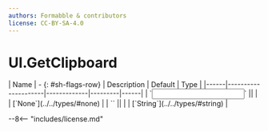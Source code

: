 ```yaml
---
authors: Formabble & contributors
license: CC-BY-SA-4.0
---
```



# UI.GetClipboard

<div class="sh-parameters" markdown="1">
| Name | - {: #sh-flags-row} | Description | Default | Type |
|------|---------------------|-------------|---------|------|
| `<input>` || | | [`None`](../../types/#none) |
| `<output>` || | | [`String`](../../types/#string) |

</div>



--8<-- "includes/license.md"

